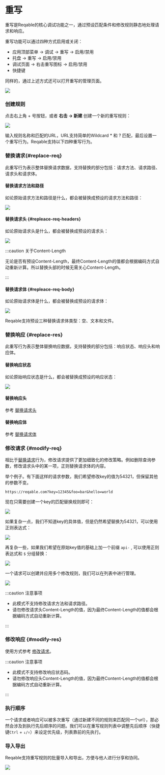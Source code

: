 # 重写

重写是Reqable的核心调试功能之一，通过预设匹配条件和修改规则静态地处理请求和响应。

重写功能可以通过四种方式启用或关闭：
- 应用顶部菜单 -> 调试 -> 重写 -> 启用/禁用
- 托盘 -> 重写 -> 启用/禁用
- 调试页面 -> 右击重写图标 -> 启用/禁用
- 快捷键

同样的，通过上述方式还可以打开重写的管理页面。

![](arts/rewrite_01.png)

### 创建规则

点击右上角 + 号按钮，或者 **右击 -> 新建** 创建一个新的重写规则：

![](arts/rewrite_02.png)

输入规则名称和匹配的URL，URL支持简单的Wildcard * 和 ? 匹配，最后设置一个重写行为。Reqable支持以下四种重写行为。

### 替换请求{#replace-req}

此重写行为表示整体替换请求数据，支持替换的部分包括：请求方法、请求路径、请求头和请求体。

#### 替换请求方法和路径

如论原始请求方法和路径是什么，都会被替换成预设的请求方法和路径：

![](arts/rewrite_03.png)

#### 替换请求头 {#repleace-req-headers}

如论原始请求头是什么，都会被替换成预设的请求头：

![](arts/rewrite_04.png)

:::caution 关于Content-Length

无论是否有预设Content-Length，最终Content-Length的值都会根据编码方式自动重新计算。所以替换头部的时候无需关心Content-Length。

:::

#### 替换请求体 {#repleace-req-body}

如论原始请求体是什么，都会被替换成预设的请求体：

![](arts/rewrite_05.png)

Reqable支持预设三种替换请求体类型：空、文本和文件。

### 替换响应 {#replace-res}

此重写行为表示整体替换响应数据，支持替换的部分包括：响应状态、响应头和响应体。

#### 替换响应状态

如论原始响应状态是什么，都会被替换成预设的响应状态：

![](arts/rewrite_06.png)

#### 替换响应头

参考 [替换请求头](#repleace-req-headers)

#### 替换响应体

参考 [替换请求体](#repleace-req-body)

### 修改请求 {#modify-req}

相比于[替换请求](##replace-req)行为，修改请求提供了更加细致化的修改策略。例如删除查询参数，修改请求头中的某一项，正则替换请求体的内容。

举个例子。有下面这样的请求参数，我们希望修改key的值为54321，但保留其他的参数不变。

```url
https://reqable.com?key=12345&foo=bar&hello=world
```

现在只需要创建一个key的匹配替换规则即可：

![](arts/rewrite_07.png)

如果复杂一点，我们不知道key的具体值，但是仍然希望替换为54321，可以使用正则表达式：

![](arts/rewrite_08.png)

再复杂一些，如果我们希望在原始key值的基础上加一个前缀 `api-` , 可以使用正则表达式和 `$` 分组替换：

![](arts/rewrite_09.png)

一个请求可以创建并应用多个修改规则，我们可以在列表中进行管理。

![](arts/rewrite_10.png)

:::caution 注意事项

- 此模式不支持修改请求方法和请求路径。
- 请勿修改请求头Content-Length的值，因为最终Content-Length的值都会根据编码方式自动重新计算。

:::

### 修改响应 {#modify-res}

使用方式参考 [修改请求](#modify-req)。

:::caution 注意事项

- 此模式不支持修改响应状态码。
- 请勿修改响应头Content-Length的值，因为最终Content-Length的值都会根据编码方式自动重新计算。

:::

### 执行顺序

一个请求或者响应可以被多次重写（通过新建不同的规则来匹配同一个url），那必然会涉及到执行先后顺序的问题。我们可以在重写规则列表中调整先后顺序（快捷键`Ctrl` + `↓/↑`）来设定优先级，列表靠前的先执行。

### 导入导出

Reqable支持重写规则的批量导入和导出，方便与他人进行分享和协同。

![](arts/rewrite_11.png)